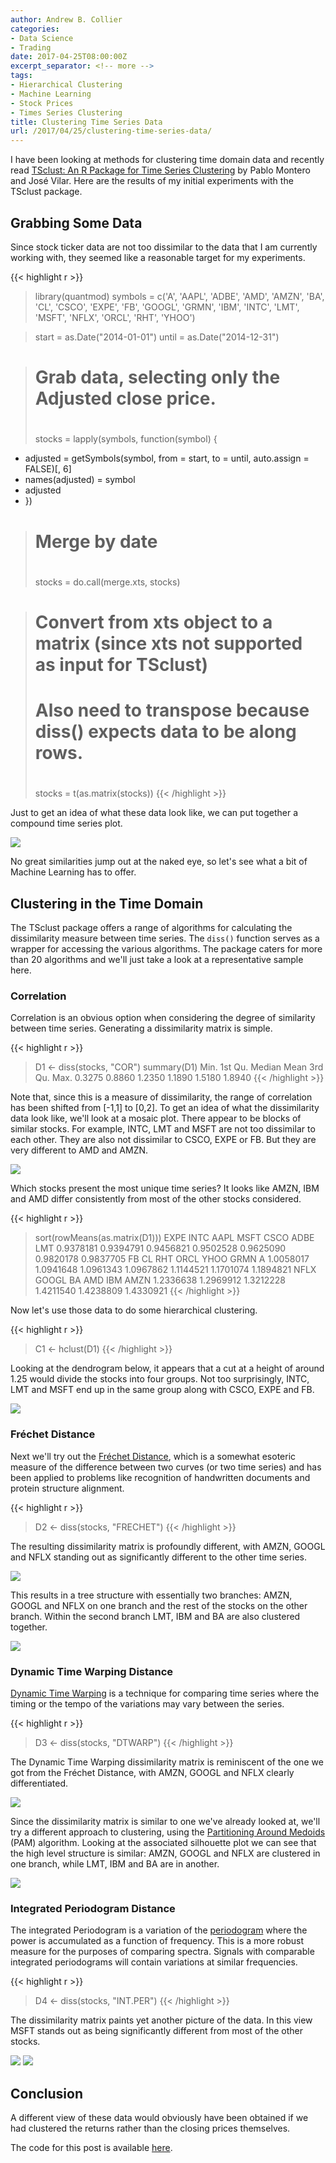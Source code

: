 ```yaml
---
author: Andrew B. Collier
categories:
- Data Science
- Trading
date: 2017-04-25T08:00:00Z
excerpt_separator: <!-- more -->
tags:
- Hierarchical Clustering
- Machine Learning
- Stock Prices
- Times Series Clustering
title: Clustering Time Series Data
url: /2017/04/25/clustering-time-series-data/
---
```


I have been looking at methods for clustering time domain data and recently read [TSclust: An R Package for Time Series Clustering](http://www.jstatsoft.org/v62/i01/paper) by Pablo Montero and José Vilar. Here are the results of my initial experiments with the TSclust package.

<!--more-->

## Grabbing Some Data

Since stock ticker data are not too dissimilar to the data that I am currently working with, they seemed like a reasonable target for my experiments.

{{< highlight r >}}
> library(quantmod)
> symbols = c('A', 'AAPL', 'ADBE', 'AMD', 'AMZN', 'BA', 'CL', 'CSCO', 'EXPE', 'FB',
  'GOOGL', 'GRMN', 'IBM', 'INTC', 'LMT', 'MSFT', 'NFLX', 'ORCL', 'RHT', 'YHOO')

> start = as.Date("2014-01-01")
> until = as.Date("2014-12-31")

> # Grab data, selecting only the Adjusted close price.
> #
> stocks = lapply(symbols, function(symbol) {
+   adjusted = getSymbols(symbol, from = start, to = until, auto.assign = FALSE)[, 6]
+   names(adjusted) = symbol
+   adjusted
+ })

> # Merge by date
> #
> stocks = do.call(merge.xts, stocks)

> # Convert from xts object to a matrix (since xts not supported as input for TSclust)
> # Also need to transpose because diss() expects data to be along rows.
> #
> stocks = t(as.matrix(stocks))
{{< /highlight >}}

Just to get an idea of what these data look like, we can put together a compound time series plot.

<img src="/img/2015/03/facets-adj-close.png">

No great similarities jump out at the naked eye, so let's see what a bit of Machine Learning has to offer.

## Clustering in the Time Domain

The TSclust package offers a range of algorithms for calculating the dissimilarity measure between time series. The `diss()` function serves as a wrapper for accessing the various algorithms. The package caters for more than 20 algorithms and we'll just take a look at a representative sample here.

### Correlation

Correlation is an obvious option when considering the degree of similarity between time series. Generating a dissimilarity matrix is simple.

{{< highlight r >}}
> D1 <- diss(stocks, "COR")
> summary(D1)
   Min. 1st Qu.  Median    Mean 3rd Qu.    Max. 
 0.3275  0.8860  1.2350  1.1890  1.5180  1.8940 
{{< /highlight >}}

Note that, since this is a measure of dissimilarity, the range of correlation has been shifted from [-1,1] to [0,2]. To get an idea of what the dissimilarity data look like, we'll look at a mosaic plot. There appear to be blocks of similar stocks. For example, INTC, LMT and MSFT are not too dissimilar to each other. They are also not dissimilar to CSCO, EXPE or FB. But they are very different to AMD and AMZN.

<img src="/img/2015/03/tile-COR.png">

Which stocks present the most unique time series? It looks like AMZN, IBM and AMD differ consistently from most of the other stocks considered.

{{< highlight r >}}
> sort(rowMeans(as.matrix(D1)))
     EXPE      INTC      AAPL      MSFT      CSCO      ADBE       LMT 
0.9378181 0.9394791 0.9456821 0.9502528 0.9625090 0.9820178 0.9837705 
       FB        CL       RHT      ORCL      YHOO      GRMN         A 
1.0058017 1.0941648 1.0961343 1.0967862 1.1144521 1.1701074 1.1894821 
     NFLX     GOOGL        BA       AMD       IBM      AMZN 
1.2336638 1.2969912 1.3212228 1.4211540 1.4238809 1.4330921 
{{< /highlight >}}

Now let's use those data to do some hierarchical clustering.

{{< highlight r >}}
> C1 <- hclust(D1)
{{< /highlight >}}

Looking at the dendrogram below, it appears that a cut at a height of around 1.25 would divide the stocks into four groups. Not too surprisingly, INTC, LMT and MSFT end up in the same group along with CSCO, EXPE and FB.

<img src="/img/2015/03/tree-COR.png">

### Fréchet Distance

Next we'll try out the [Fréchet Distance](http://en.wikipedia.org/wiki/Fr%C3%A9chet_distance), which is a somewhat esoteric measure of the difference between two curves (or two time series) and has been applied to problems like recognition of handwritten documents and protein structure alignment.

{{< highlight r >}}
> D2 <- diss(stocks, "FRECHET")
{{< /highlight >}}

The resulting dissimilarity matrix is profoundly different, with AMZN, GOOGL and NFLX standing out as significantly different to the other time series.

<img src="/img/2015/03/tile-FRECHET.png">

This results in a tree structure with essentially two branches: AMZN, GOOGL and NFLX on one branch and the rest of the stocks on the other branch. Within the second branch LMT, IBM and BA are also clustered together.

<img src="/img/2015/03/tree-FRECHET.png">

### Dynamic Time Warping Distance

[Dynamic Time Warping](http://en.wikipedia.org/wiki/Dynamic_time_warping) is a technique for comparing time series where the timing or the tempo of the variations may vary between the series.

{{< highlight r >}}
> D3 <- diss(stocks, "DTWARP")
{{< /highlight >}}

The Dynamic Time Warping dissimilarity matrix is reminiscent of the one we got from the Fréchet Distance, with AMZN, GOOGL and NFLX clearly differentiated.

<img src="/img/2015/03/tile-DTWARP.png">

Since the dissimilarity matrix is similar to one we've already looked at, we'll try a different approach to clustering, using the [Partitioning Around Medoids](http://en.wikipedia.org/wiki/K-medoids) (PAM) algorithm. Looking at the associated silhouette plot we can see that the high level structure is similar: AMZN, GOOGL and NFLX are clustered in one branch, while LMT, IBM and BA are in another.

<img src="/img/2015/03/tree-DTWARP.png">

### Integrated Periodogram Distance

The integrated Periodogram is a variation of the [periodogram](http://en.wikipedia.org/wiki/Periodogram) where the power is accumulated as a function of frequency. This is a more robust measure for the purposes of comparing spectra. Signals with comparable integrated periodograms will contain variations at similar frequencies.

{{< highlight r >}}
> D4 <- diss(stocks, "INT.PER")
{{< /highlight >}}

The dissimilarity matrix paints yet another picture of the data. In this view MSFT stands out as being significantly different from most of the other stocks.

<img src="/img/2015/03/tile-INT.PER.png">

<img src="/img/2015/03/tree-INT.PER.png">

## Conclusion

A different view of these data would obviously have been obtained if we had clustered the returns rather than the closing prices themselves.

The code for this post is available [here](https://gist.github.com/DataWookie/3af150ef28a9f14fe3758d816810ae9f).